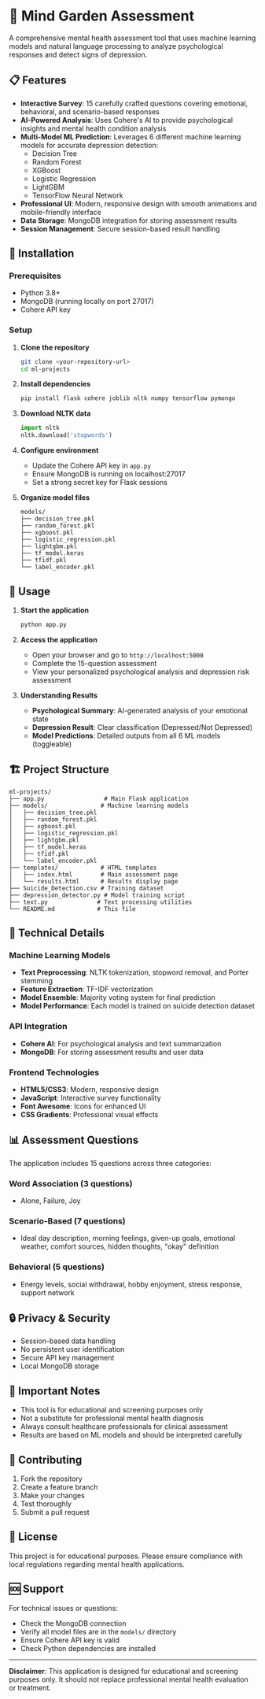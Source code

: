 # 🌿 Mind Garden Assessment

A comprehensive mental health assessment tool that uses machine learning models and natural language processing to analyze psychological responses and detect signs of depression.

## 📋 Features

- **Interactive Survey**: 15 carefully crafted questions covering emotional, behavioral, and scenario-based responses
- **AI-Powered Analysis**: Uses Cohere's AI to provide psychological insights and mental health condition analysis
- **Multi-Model ML Prediction**: Leverages 6 different machine learning models for accurate depression detection:
  - Decision Tree
  - Random Forest
  - XGBoost
  - Logistic Regression
  - LightGBM
  - TensorFlow Neural Network
- **Professional UI**: Modern, responsive design with smooth animations and mobile-friendly interface
- **Data Storage**: MongoDB integration for storing assessment results
- **Session Management**: Secure session-based result handling

## 🚀 Installation

### Prerequisites

- Python 3.8+
- MongoDB (running locally on port 27017)
- Cohere API key

### Setup

1. **Clone the repository**
   ```bash
   git clone <your-repository-url>
   cd ml-projects
   ```

2. **Install dependencies**
   ```bash
   pip install flask cohere joblib nltk numpy tensorflow pymongo
   ```

3. **Download NLTK data**
   ```python
   import nltk
   nltk.download('stopwords')
   ```

4. **Configure environment**
   - Update the Cohere API key in `app.py`
   - Ensure MongoDB is running on localhost:27017
   - Set a strong secret key for Flask sessions

5. **Organize model files**
   ```
   models/
   ├── decision_tree.pkl
   ├── random_forest.pkl
   ├── xgboost.pkl
   ├── logistic_regression.pkl
   ├── lightgbm.pkl
   ├── tf_model.keras
   ├── tfidf.pkl
   └── label_encoder.pkl
   ```

## 🎯 Usage

1. **Start the application**
   ```bash
   python app.py
   ```

2. **Access the application**
   - Open your browser and go to `http://localhost:5000`
   - Complete the 15-question assessment
   - View your personalized psychological analysis and depression risk assessment

3. **Understanding Results**
   - **Psychological Summary**: AI-generated analysis of your emotional state
   - **Depression Result**: Clear classification (Depressed/Not Depressed)
   - **Model Predictions**: Detailed outputs from all 6 ML models (toggleable)

## 🏗️ Project Structure

```
ml-projects/
├── app.py                 # Main Flask application
├── models/               # Machine learning models
│   ├── decision_tree.pkl
│   ├── random_forest.pkl
│   ├── xgboost.pkl
│   ├── logistic_regression.pkl
│   ├── lightgbm.pkl
│   ├── tf_model.keras
│   ├── tfidf.pkl
│   └── label_encoder.pkl
├── templates/            # HTML templates
│   ├── index.html        # Main assessment page
│   └── results.html      # Results display page
├── Suicide_Detection.csv # Training dataset
├── depression_detector.py # Model training script
├── text.py              # Text processing utilities
└── README.md            # This file
```

## 🔧 Technical Details

### Machine Learning Models
- **Text Preprocessing**: NLTK tokenization, stopword removal, and Porter stemming
- **Feature Extraction**: TF-IDF vectorization
- **Model Ensemble**: Majority voting system for final prediction
- **Model Performance**: Each model is trained on suicide detection dataset

### API Integration
- **Cohere AI**: For psychological analysis and text summarization
- **MongoDB**: For storing assessment results and user data

### Frontend Technologies
- **HTML5/CSS3**: Modern, responsive design
- **JavaScript**: Interactive survey functionality
- **Font Awesome**: Icons for enhanced UI
- **CSS Gradients**: Professional visual effects

## 📊 Assessment Questions

The application includes 15 questions across three categories:

### Word Association (3 questions)
- Alone, Failure, Joy

### Scenario-Based (7 questions)
- Ideal day description, morning feelings, given-up goals, emotional weather, comfort sources, hidden thoughts, "okay" definition

### Behavioral (5 questions)
- Energy levels, social withdrawal, hobby enjoyment, stress response, support network

## 🔒 Privacy & Security

- Session-based data handling
- No persistent user identification
- Secure API key management
- Local MongoDB storage

## 🚨 Important Notes

- This tool is for educational and screening purposes only
- Not a substitute for professional mental health diagnosis
- Always consult healthcare professionals for clinical assessment
- Results are based on ML models and should be interpreted carefully

## 🤝 Contributing

1. Fork the repository
2. Create a feature branch
3. Make your changes
4. Test thoroughly
5. Submit a pull request

## 📝 License

This project is for educational purposes. Please ensure compliance with local regulations regarding mental health applications.

## 🆘 Support

For technical issues or questions:
- Check the MongoDB connection
- Verify all model files are in the `models/` directory
- Ensure Cohere API key is valid
- Check Python dependencies are installed

---

**Disclaimer**: This application is designed for educational and screening purposes only. It should not replace professional mental health evaluation or treatment. 